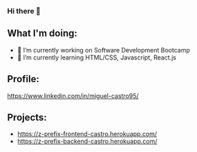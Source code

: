 ### Hi there 👋

<!--
**jangoflyte/jangoflyte** is a ✨ _special_ ✨ repository because its `README.md` (this file) appears on your GitHub profile.

Here are some ideas to get you started:

- 🔭 I’m currently working on ...
- 🌱 I’m currently learning ...
- 👯 I’m looking to collaborate on ...
- 🤔 I’m looking for help with ...
- 💬 Ask me about ...
- 📫 How to reach me: ...
- 😄 Pronouns: ...
- ⚡ Fun fact: ...
-->

## What I'm doing:
- 🔭 I’m currently working on Software Development Bootcamp
- 🌱 I’m currently learning HTML/CSS, Javascript, React.js

## Profile:
https://www.linkedin.com/in/miguel-castro95/

## Projects:
- https://z-prefix-frontend-castro.herokuapp.com/
- https://z-prefix-backend-castro.herokuapp.com/
